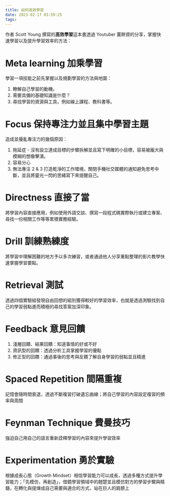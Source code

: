 ```yaml
---
title: 如何高效學習
date: 2023-02-17 03:59:25
tags:
---
```


作者 Scott Young 撰寫的**高效學習**這本書透過 Youtuber 薑餅資的分享，掌握快速學習以及提升學習效率的方法：

# Meta learning 加乘學習
學習一項技能之前先掌握以及規劃學習的方法與地圖：

1. 瞭解自己學習的動機。
2. 需要具備的基礎知識是什麼？
3. 尋找學習的資源與工具，例如線上課程、教科書等。

# Focus 保持專注力並且集中學習主題
造成並擾亂專注力的幾個原因：
1. 拖延症 - 沒有設立達成目標的步驟拆解並且寫下明確的小目標，容易被龐大與模糊的想像擊潰。
2. 容易分心
3. 無法專注
2 & 3 打造乾淨的工作環境，關閉手機社交媒體的通知避免思考中斷，並且將靈光一閃的思緒寫下來提醒自己。

# Directness 直接了當
將學習內容直接應用，例如使用外語交談、撰寫一段程式碼實際執行或建立專案、尋找一份相關工作等等累積實務經驗。

# Drill 訓練熟練度
將學習中理解困難的地方予以多次練習，或者通過他人分享重點整理的影片教學快速掌握學習要點。

# Retrieval 測試
透過四個實驗組發現自由回想的組別獲得較好的學習效率，也就是透過測驗找到自己的學習弱點進而積極的尋找答案加深印象。

# Feedback 意見回饋
1. 淺層回饋、結果回饋：知道事情的好或不好
2. 資訊型的回饋：透過分析工具掌握學習的優點
3. 修正型的回饋：通過事後的思考與反饋了解自身學習的弱點並且精進
   
# Spaced Repetition 間隔重複
記憶會隨時間衰退，透過不斷複習打破遺忘曲線；將自己學習的內容設定複習的頻率與周間

# Feynman Technique 費曼技巧
強迫自己用自己的語言重新詮釋學習的內容來提升學習效率

# Experimentation 勇於實驗
根據成長心態（Growth Mindset）相信學習能力可以成長，透過多種方式提升學習能力；「先模仿，再創造」，借鏡學習領域中的翹楚並且模仿對方的學習步驟與精髓，在轉化與提煉成自己需要與適合的方式，站在巨人的肩膀上